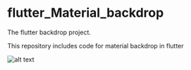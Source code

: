 # flutter_Material_backdrop

The flutter backdrop project.

This repository includes code for material backdrop in flutter

![alt text](https://github.com/kishan2612/Material-Backdrop-Flutter/blob/master/screenshots/backdrop.gif)

